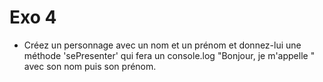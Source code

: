# Exo 4

- Créez un personnage avec un nom et un prénom et donnez-lui une méthode 'sePresenter' qui fera un console.log "Bonjour, je m'appelle " avec son nom puis son prénom.

